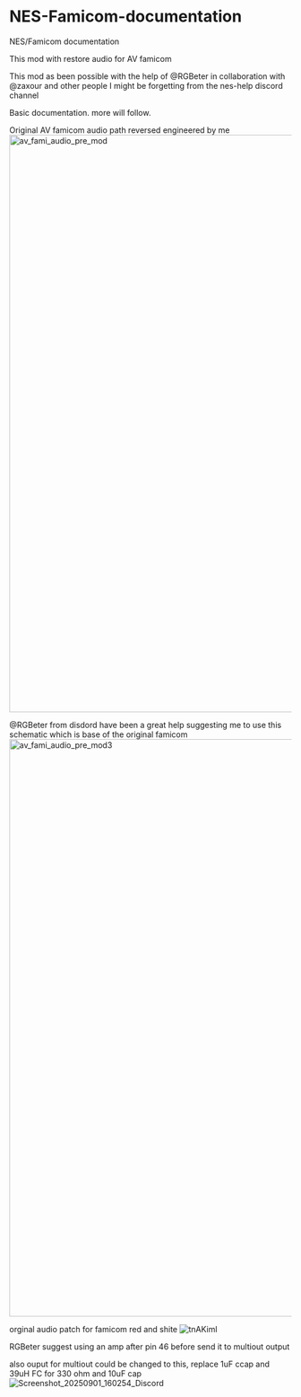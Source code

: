 # NES-Famicom-documentation
NES/Famicom documentation

This mod with restore audio for AV famicom 

This mod as been possible with the help of @RGBeter in collaboration with @zaxour and other people I might be forgetting from the nes-help discord channel


Basic documentation. more will follow.

Original AV famicom audio path reversed engineered by me
<img width="1206" height="1029" alt="av_fami_audio_pre_mod" src="https://github.com/user-attachments/assets/b0dbac84-68aa-4079-8347-4c642d0f027a" />

@RGBeter from disdord have been a great help suggesting me to use this schematic which is base of the original famicom 
<img width="1206" height="1029" alt="av_fami_audio_pre_mod3" src="https://github.com/user-attachments/assets/ad465ad6-02af-4c49-aa9e-daefc739e2d2" />

orginal audio patch for famicom red and shite
![tnAKiml](https://github.com/user-attachments/assets/c24acef5-7a1a-4cd0-bfbc-f87b37309d15)


RGBeter suggest using an amp after pin 46 before send it to multiout output

also ouput for multiout could be changed to this, replace 1uF ccap and 39uH FC for 330 ohm and 10uF cap
![Screenshot_20250901_160254_Discord](https://github.com/user-attachments/assets/c42a2936-389f-46e4-b9d4-4d47c8147217)
